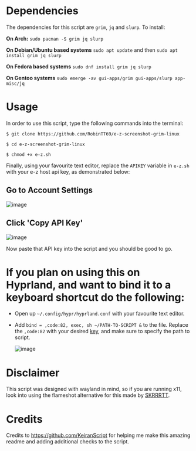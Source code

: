 # Dependencies
The dependencies for this script are `grim`, `jq` and `slurp`. To install:

**On Arch:** `sudo pacman -S grim jq slurp`

**On Debian/Ubuntu based systems** `sudo apt update` and then
`sudo apt install grim jq slurp`

**On Fedora based systems** `sudo dnf install grim jq slurp`

**On Gentoo systems** `sudo emerge -av gui-apps/grim gui-apps/slurp app-misc/jq`

# Usage

In order to use this script, type the following commands into the terminal:

`$ git clone https://github.com/RobinTT69/e-z-screenshot-grim-linux`

`$ cd e-z-screenshot-grim-linux`

`$ chmod +x e-z.sh`

Finally, using your favourite text editor, replace the `APIKEY` variable in
`e-z.sh` with your e-z host api key, as demonstrated below:

## Go to Account Settings

![image](https://i.e-z.host/pics/m9j6jk3a.png)

## Click 'Copy API Key'

![image](https://i.e-z.host/pics/inmghmtw.png)

Now paste that API key into the script and you should be good to go. 

# **If you plan on using this on Hyprland, and want to bind it to a keyboard shortcut do the following:**

  - Open up `~/.config/hypr/hyprland.conf` with your favourite text editor.
  - Add `bind = ,code:82, exec, sh ~/PATH-TO-SCRIPT &` to the file. Replace the `,code:82` with your desired [key](https://wiki.hyprland.org/Configuring/Binds/), and make sure to specify the path to script.
  
    ![image](https://i.e-z.host/fyp7qsmt.png)


# Disclaimer

This script was designed with wayland in mind, so if you are running x11, look into using the flameshot alternative for this made by [SKRRRTT](https://github.com/ignSKRRRTT/e-z-flameshot-script).

# Credits 
Credits to https://github.com/KeiranScript for helping me make this amazing readme and adding additional checks to the script.
